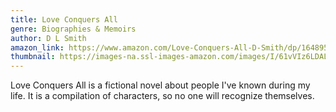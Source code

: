 ```yaml
---
title: Love Conquers All
genre: Biographies & Memoirs
author: D L Smith
amazon_link: https://www.amazon.com/Love-Conquers-All-D-Smith/dp/1648955967/ref=sr_1_1?crid=RA0IMSASQAYJ&keywords=9781648955969&qid=1643090989&sprefix=9781648955969%2Caps%2C849&sr=8-1
thumbnail: https://images-na.ssl-images-amazon.com/images/I/61vVIz6LDAL.jpg
---
```

Love Conquers All is a fictional novel about people I've known during my life. It is a compilation of characters, so no one will recognize themselves.